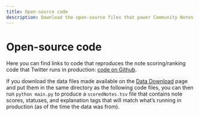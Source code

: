 ```yaml
---
title: Open-source code
description: Download the open-source files that power Community Notes on Twitter.
---
```

# Open-source code

Here you can find links to code that reproduces the note scoring/ranking code that Twitter runs in production: [code on Github](https://github.com/twitter/communitynotes/tree/main/sourcecode).

If you download the data files made available on the [Data Download](https://twitter.com/i/communitynotes/download-data) page and put them in the same directory as the following code files, you can then run `python main.py` to produce a `scoredNotes.tsv` file that contains note scores, statuses, and explanation tags that will match what’s running in production (as of the time the data was from).
